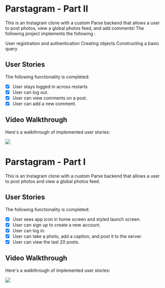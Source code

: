 
# Parstagram - Part II

This is an Instagram clone with a custom Parse backend that allows a user to post photos, view a global photos feed, and add comments!
The following project implements the following : 

User registration and authentication
Creating objects
Constructing a basic query



## User Stories

The following functionality is completed:

- [x] User stays logged in across restarts. 
- [x] User can log out.
- [x] User can view comments on a post.
- [x] User can add a new comment. 

## Video Walkthrough

Here's a walkthrough of implemented user stories:

<img src='http://g.recordit.co/bBMxgnRUMW.gif' />


# Parstagram - Part I

This is an Instagram clone with a custom Parse backend that allows a user to post photos and view a global photos feed.

## User Stories

The following functionality is completed:

- [X] User sees app icon in home screen and styled launch screen. 
- [X] User can sign up to create a new account.
- [X] User can log in. 
- [X] User can take a photo, add a caption, and post it to the server.
- [X] User can view the last 20 posts.

## Video Walkthrough

Here's a walkthrough of implemented user stories:

<img src='http://g.recordit.co/MwWbkKHF0s.gif' />

